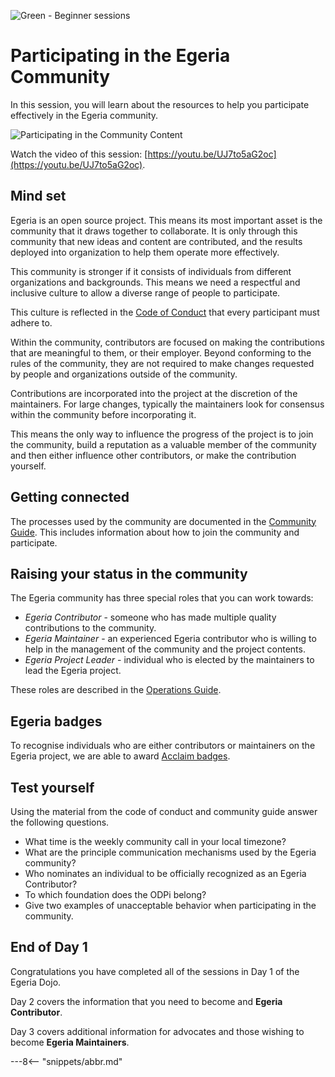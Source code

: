 <!-- SPDX-License-Identifier: CC-BY-4.0 -->
<!-- Copyright Contributors to the ODPi Egeria project 2020. -->

![Green - Beginner sessions](egeria-dojo-session-coding-green-beginner-session.png)

# Participating in the Egeria Community

In this session, you will learn about the resources to help you
participate effectively in the Egeria community.

![Participating in the Community Content](egeria-dojo-day-1-4-participating-in-the-community.png)

Watch the video of this session: [https://youtu.be/UJ7to5aG2oc](https://youtu.be/UJ7to5aG2oc).

## Mind set

Egeria is an open source project.  This means its most important asset is the community that it draws together to collaborate. It is only through this community that new ideas and content are contributed, and the results deployed into organization to help them operate more effectively.

This community is stronger if it consists of individuals from different organizations and backgrounds.  This means we need a respectful and inclusive culture to allow a diverse range of people to participate.

This culture is reflected in the [Code of Conduct](https://github.com/odpi/egeria/blob/master/CODE_OF_CONDUCT.md) that every participant must adhere to.

Within the community, contributors are focused on making the contributions that are meaningful to them, or their employer.  Beyond conforming to the rules of the community, they are not required to make changes requested by people and organizations outside of the community.

Contributions are incorporated into the project at the discretion of the maintainers.  For large changes, typically the maintainers look for consensus within the community before incorporating it.

This means the only way to influence the progress of the project is to join the community, build a reputation as a valuable member of the community and then either influence other contributors, or make the contribution yourself.

## Getting connected

The processes used by the community are documented in the [Community Guide](./guides/community). This includes information about how to join the community and participate.

## Raising your status in the community

The Egeria community has three special roles that you can work towards:

- *Egeria Contributor* - someone who has made multiple quality contributions to the community.
- *Egeria Maintainer* - an experienced Egeria contributor who is willing to help in the
management of the community and the project contents.
- *Egeria Project Leader* - individual who is elected by the maintainers to lead the Egeria project.

These roles are described in the [Operations Guide](./guides/project-operations).

## Egeria badges

To recognise individuals who are either contributors or maintainers on the Egeria project,
we are able to award [Acclaim badges](https://github.com/odpi/egeria/blob/master/developer-resources/badges).

## Test yourself

Using the material from the code of conduct and community guide
answer the following questions.

- What time is the weekly community call in your local timezone?
- What are the principle communication mechanisms used by the Egeria community?
- Who nominates an individual to be officially recognized as an Egeria Contributor?
- To which foundation does the ODPi belong?
- Give two examples of unacceptable behavior when participating in the community.

## End of Day 1

Congratulations you have completed all of the sessions in Day 1 of the Egeria Dojo.

Day 2 covers the information that you need to become and
**Egeria Contributor**.

Day 3 covers additional information for advocates and those wishing to become **Egeria Maintainers**.

---8<-- "snippets/abbr.md"
